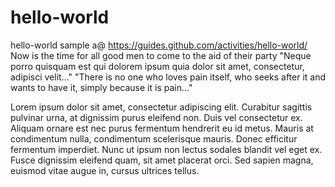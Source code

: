 # hello-world
hello-world sample a@ https://guides.github.com/activities/hello-world/
Now is the time for all good men to come to the aid of their party
"Neque porro quisquam est qui dolorem ipsum quia dolor sit amet, consectetur, adipisci velit..."
"There is no one who loves pain itself, who seeks after it and wants to have it, simply because it is pain..."

Lorem ipsum dolor sit amet, consectetur adipiscing elit. Curabitur sagittis pulvinar urna, at dignissim purus eleifend non. Duis vel consectetur ex. Aliquam ornare est nec purus fermentum hendrerit eu id metus. Mauris at condimentum nulla, condimentum scelerisque mauris. Donec efficitur fermentum imperdiet. Nunc ut ipsum non lectus sodales blandit vel eget ex. Fusce dignissim eleifend quam, sit amet placerat orci. Sed sapien magna, euismod vitae augue in, cursus ultrices tellus. 
